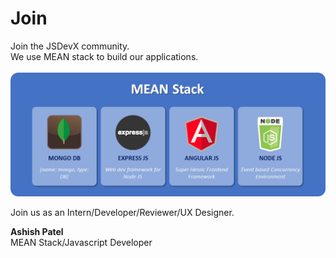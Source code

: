 # Join
Join the JSDevX community.\
We use MEAN stack to build our applications.\
\
![MEAN Stack : MongoDB, Express.js, Angular.js, Node.js](https://raw.githubusercontent.com/JSDevx/join/master/MEAN-image.png)

Join us as an Intern/Developer/Reviewer/UX Designer.

**Ashish Patel** \
MEAN Stack/Javascript Developer
